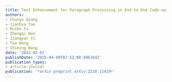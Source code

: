 ```yaml
---
title: Text Enhancement for Paragraph Processing in End-to-End Code-switching TTS
authors:
- Chunyu Qiang
- Jianhua Tao
- Ruibo Fu
- Zhengqi Wen
- Jiangyan Yi
- Tao Wang
- Shiming Wang
date: '2022-01-01'
publishDate: '2025-04-09T07:52:08.696264Z'
publication_types:
- article-journal
publication: '*arXiv preprint arXiv:2210.11429*'
---
```

